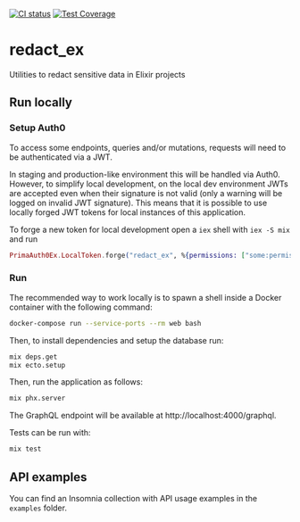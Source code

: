 [![CI status](https://drone-1.prima.it/api/badges/primait/redact_ex/status.svg?branch=master)](https://drone-1.prima.it/primait/redact_ex) [![Test Coverage](https://github.com/primait/redact_ex/workflows/Test%20Coverage/badge.svg)](https://github.com/primait/redact_ex/actions?query=workflow%3A%22Test+Coverage%22)

# redact_ex

Utilities to redact sensitive data in Elixir projects

## Run locally

### Setup Auth0

To access some endpoints, queries and/or mutations, requests will need to be authenticated via a JWT.

In staging and production-like environment this will be handled via Auth0.
However, to simplify local development, on the local dev environment JWTs are accepted even when their signature is not valid (only a warning will be logged on invalid JWT signature).
This means that it is possible to use locally forged JWT tokens for local instances of this application.

To forge a new token for local development open a `iex` shell with `iex -S mix` and run

```elixir
PrimaAuth0Ex.LocalToken.forge("redact_ex", %{permissions: ["some:permission"]})
```

### Run

The recommended way to work locally is to spawn a shell inside a Docker container with the following command:

```bash
docker-compose run --service-ports --rm web bash
```

Then, to install dependencies and setup the database run:

```bash
mix deps.get
mix ecto.setup
```

Then, run the application as follows:

```bash
mix phx.server
```

The GraphQL endpoint will be available at http://localhost:4000/graphql.

Tests can be run with:

```bash
mix test
```

## API examples

You can find an Insomnia collection with API usage examples in the `examples` folder.
